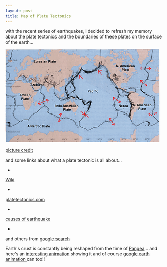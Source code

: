 ```yaml
---
layout: post
title: Map of Plate Tectonics
---
```


with the recent series of earthquakes, i decided to refresh my memory about the plate tectonics and the boundaries of these plates on the surface of the earth...

![](/img/plate_tectonics.bmp)

[picture credit](http://www.geologyrocks.co.uk/system/files/u2/ptmap.gif)

and some links about what a plate tectonic is all about...

-  

[Wiki](http://en.wikipedia.org/wiki/Plate_tectonics)

-  

[platetectonics.com](http://www.platetectonics.com/)

-  

[causes of earthquake](http://www.seismo.unr.edu/ftp/pub/louie/class/100/plate-tectonics.html)

-  

and others from [google search](http://www.google.com/search?q=plate+tectonics&rls=com.microsoft:en-us:IE-SearchBox&ie=UTF-8&oe=UTF-8&sourceid=ie7&rlz=1I7GGLR)

Earth's crust is constantly being reshaped from the time of [Pangea](http://en.wikipedia.org/wiki/Pangaea)... and here's an [interesting animation](http://www.classzone.com/books/earth_science/terc/content/visualizations/es0806/es0806page01.cfm?chapter_no=visualization) showing it and of course [google earth animation ](http://bbs.keyhole.com/ubb/showthreaded.php/Cat/0/Number/643492)can too!!
